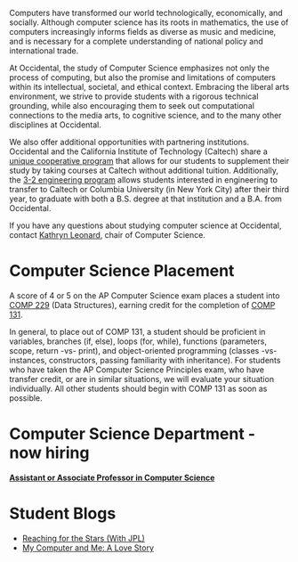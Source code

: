 Computers have transformed our world technologically, economically, and socially. Although computer science has its roots in mathematics, the use of computers increasingly informs fields as diverse as music and medicine, and is necessary for a complete understanding of national policy and international trade.

At Occidental, the study of Computer Science emphasizes not only the process of computing, but also the promise and limitations of computers within its intellectual, societal, and ethical context. Embracing the liberal arts environment, we strive to provide students with a rigorous technical grounding, while also encouraging them to seek out computational connections to the media arts, to cognitive science, and to the many other disciplines at Occidental.

We also offer additional opportunities with partnering institutions. Occidental and the California Institute of Technology (Caltech) share a [unique cooperative program](https://www.oxy.edu/academics/programs-majors/exchange-cooperative-programs) that allows for our students to supplement their study by taking courses at Caltech without additional tuition. Additionally, the [3-2 engineering program](https://www.oxy.edu/physics/3-2-engineering-program) allows students interested in engineering to transfer to Caltech or Columbia University (in New York City) after their third year, to graduate with both a B.S. degree at that institution and a B.A. from Occidental.

If you have any questions about studying computer science at Occidental, contact [Kathryn Leonard](mailto:leonardk@oxy.edu), chair of Computer Science.

# Computer Science Placement

A score of 4 or 5 on the AP Computer Science exam places a student into [COMP 229](http://oxy.smartcatalogiq.com/en/2017-2018/Catalog/Courses/COMP-Computer-Science/200/COMP-229) (Data Structures), earning credit for the completion of [COMP 131](http://oxy.smartcatalogiq.com/en/2017-2018/Catalog/Courses/COMP-Computer-Science/100/COMP-131).

In general, to place out of COMP 131, a student should be proficient in variables, branches (if, else), loops (for, while), functions (parameters, scope, return -vs- print), and object-oriented programming (classes -vs- instances, constructors, passing familiarity with inheritance). For students who have taken the AP Computer Science Principles exam, who have transfer credit, or are in similar situations, we will evaluate your situation individually. All other students should begin with COMP 131 as soon as possible.

# Computer Science Department - now hiring

**[Assistant or Associate Professor in Computer Science](https://www.oxy.edu/sites/default/files/assets/Computer%20Scientist%20July%202018.pdf)**

# Student Blogs

* [Reaching for the Stars (With JPL)](https://www.oxy.edu/campus-conversations/student-voices/reaching-stars-jpl)
* [My Computer and Me: A Love Story](https://www.oxy.edu/campus-conversations/student-voices/my-computer-me-love-story)